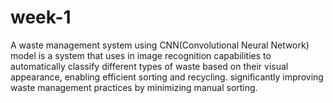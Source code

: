 # week-1
A waste management system using CNN(Convolutional Neural Network) model is a system that uses in image recognition capabilities to automatically classify different types of waste based on their visual appearance, enabling efficient sorting and recycling. significantly improving waste management practices by minimizing manual sorting.
